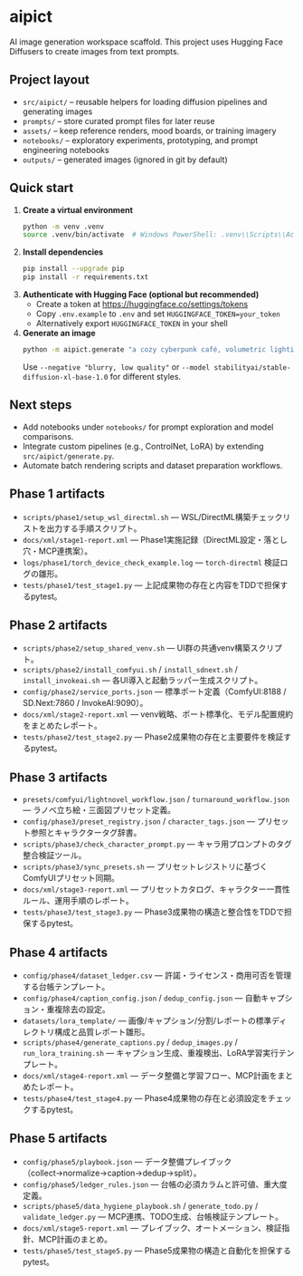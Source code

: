 # aipict

AI image generation workspace scaffold. This project uses Hugging Face Diffusers to create images from text prompts.

## Project layout

- `src/aipict/` – reusable helpers for loading diffusion pipelines and generating images
- `prompts/` – store curated prompt files for later reuse
- `assets/` – keep reference renders, mood boards, or training imagery
- `notebooks/` – exploratory experiments, prototyping, and prompt engineering notebooks
- `outputs/` – generated images (ignored in git by default)

## Quick start

1. **Create a virtual environment**
   ```bash
   python -m venv .venv
   source .venv/bin/activate  # Windows PowerShell: .venv\\Scripts\\Activate.ps1
   ```
2. **Install dependencies**
   ```bash
   pip install --upgrade pip
   pip install -r requirements.txt
   ```
3. **Authenticate with Hugging Face (optional but recommended)**
   - Create a token at <https://huggingface.co/settings/tokens>
   - Copy `.env.example` to `.env` and set `HUGGINGFACE_TOKEN=your_token`
   - Alternatively export `HUGGINGFACE_TOKEN` in your shell
4. **Generate an image**
   ```bash
   python -m aipict.generate "a cozy cyberpunk café, volumetric lighting, ultra detailed"
   ```
   Use `--negative "blurry, low quality"` or `--model stabilityai/stable-diffusion-xl-base-1.0` for different styles.

## Next steps

- Add notebooks under `notebooks/` for prompt exploration and model comparisons.
- Integrate custom pipelines (e.g., ControlNet, LoRA) by extending `src/aipict/generate.py`.
- Automate batch rendering scripts and dataset preparation workflows.

## Phase 1 artifacts

- `scripts/phase1/setup_wsl_directml.sh` — WSL/DirectML構築チェックリストを出力する手順スクリプト。
- `docs/xml/stage1-report.xml` — Phase1実施記録（DirectML設定・落とし穴・MCP連携案）。
- `logs/phase1/torch_device_check_example.log` — `torch-directml` 検証ログの雛形。
- `tests/phase1/test_stage1.py` — 上記成果物の存在と内容をTDDで担保するpytest。

## Phase 2 artifacts

- `scripts/phase2/setup_shared_venv.sh` — UI群の共通venv構築スクリプト。
- `scripts/phase2/install_comfyui.sh` / `install_sdnext.sh` / `install_invokeai.sh` — 各UI導入と起動ラッパー生成スクリプト。
- `config/phase2/service_ports.json` — 標準ポート定義（ComfyUI:8188 / SD.Next:7860 / InvokeAI:9090）。
- `docs/xml/stage2-report.xml` — venv戦略、ポート標準化、モデル配置規約をまとめたレポート。
- `tests/phase2/test_stage2.py` — Phase2成果物の存在と主要要件を検証するpytest。

## Phase 3 artifacts

- `presets/comfyui/lightnovel_workflow.json` / `turnaround_workflow.json` — ラノベ立ち絵・三面図プリセット定義。
- `config/phase3/preset_registry.json` / `character_tags.json` — プリセット参照とキャラクタータグ辞書。
- `scripts/phase3/check_character_prompt.py` — キャラ用プロンプトのタグ整合検証ツール。
- `scripts/phase3/sync_presets.sh` — プリセットレジストリに基づくComfyUIプリセット同期。
- `docs/xml/stage3-report.xml` — プリセットカタログ、キャラクター一貫性ルール、運用手順のレポート。
- `tests/phase3/test_stage3.py` — Phase3成果物の構造と整合性をTDDで担保するpytest。

## Phase 4 artifacts

- `config/phase4/dataset_ledger.csv` — 許諾・ライセンス・商用可否を管理する台帳テンプレート。
- `config/phase4/caption_config.json` / `dedup_config.json` — 自動キャプション・重複除去の設定。
- `datasets/lora_template/` — 画像/キャプション/分割/レポートの標準ディレクトリ構成と品質レポート雛形。
- `scripts/phase4/generate_captions.py` / `dedup_images.py` / `run_lora_training.sh` — キャプション生成、重複検出、LoRA学習実行テンプレート。
- `docs/xml/stage4-report.xml` — データ整備と学習フロー、MCP計画をまとめたレポート。
- `tests/phase4/test_stage4.py` — Phase4成果物の存在と必須設定をチェックするpytest。

## Phase 5 artifacts

- `config/phase5/playbook.json` — データ整備プレイブック（collect→normalize→caption→dedup→split）。
- `config/phase5/ledger_rules.json` — 台帳の必須カラムと許可値、重大度定義。
- `scripts/phase5/data_hygiene_playbook.sh` / `generate_todo.py` / `validate_ledger.py` — MCP連携、TODO生成、台帳検証テンプレート。
- `docs/xml/stage5-report.xml` — プレイブック、オートメーション、検証指針、MCP計画のまとめ。
- `tests/phase5/test_stage5.py` — Phase5成果物の構造と自動化を担保するpytest。
